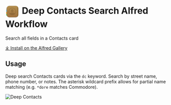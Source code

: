 # <img src='Workflow/icon.png' width='45' align='center' alt='icon'> Deep Contacts Search Alfred Workflow

Search all fields in a Contacts card

[⤓ Install on the Alfred Gallery](https://alfred.app/workflows/tmp/deep-contacts-search)

## Usage

Deep search Contacts cards via the `dc` keyword. Search by street name, phone number, or notes. The asterisk wildcard prefix allows for partial name matching (e.g. `*dore` matches Commodore).

![Deep Contacts](deep-contacts-search.png)
